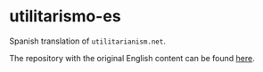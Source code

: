 # utilitarismo-es

Spanish translation of `utilitarianism.net`.

The repository with the original English content can be found
[here](https://github.com/whyboris/utilitarianism.net).
